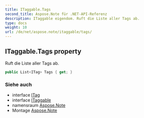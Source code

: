 ```yaml
---
title: ITaggable.Tags
second_title: Aspose.Note für .NET-API-Referenz
description: ITaggable eigendom. Ruft die Liste aller Tags ab.
type: docs
weight: 10
url: /de/net/aspose.note/itaggable/tags/
---
```

## ITaggable.Tags property

Ruft die Liste aller Tags ab.

```csharp
public List<ITag> Tags { get; }
```

### Siehe auch

* interface [ITag](../../itag/)
* interface [ITaggable](../)
* namensraum [Aspose.Note](../../itaggable/)
* Montage [Aspose.Note](../../../)


